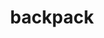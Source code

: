 ---
layout: objects
title: backpack
emoji: backpack
permalink: 🎒.html
image: assets/img/3moji/backpack.png
---